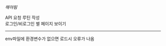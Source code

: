 *해야됨*  

API 요청 루틴 작성  
로그인/비로그인 별 페이지 보이기  

--------------------------------------------------------------------  

env파일에 환경변수가 없으면 로드시 오류가 나옴
